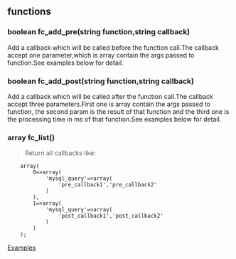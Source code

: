 ## functions ##
### boolean fc\_add\_pre(string function,string callback) ###
Add a callback which will be called before the function call.The callback accept one parameter,which is array contain the args passed to function.See examples below for detail.

### boolean fc\_add\_post(string function,string callback) ###
Add a callback which will be called after the function call.The callback accept three parameters.First one is array contain the args passed to function, the second param is the result of that function and the third one is the processing time in ms of that function.See examples below for detail.


### array fc\_list() ###
> Return all callbacks like:
```
    array(
        0=>array(
            'mysql_query'=>array(
                'pre_callback1','pre_callback2'
            )
        ),
        1=>array(
            'mysql_query'=>array(
                'post_callback1','post_callback2'
            )
        )
    );
```


[Examples](http://code.google.com/p/funcall/wiki/Example)